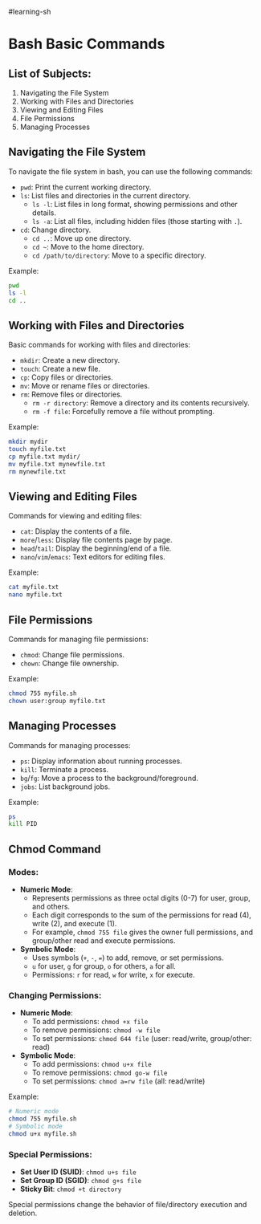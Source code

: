 #learning-sh
# Bash Basic Commands

## List of Subjects:

1. Navigating the File System
2. Working with Files and Directories
3. Viewing and Editing Files
4. File Permissions
5. Managing Processes

## Navigating the File System

To navigate the file system in bash, you can use the following commands:
- `pwd`: Print the current working directory.
- `ls`: List files and directories in the current directory.
  - `ls -l`: List files in long format, showing permissions and other details.
  - `ls -a`: List all files, including hidden files (those starting with `.`).
- `cd`: Change directory.
  - `cd ..`: Move up one directory.
  - `cd ~`: Move to the home directory.
  - `cd /path/to/directory`: Move to a specific directory.

Example:
```bash
pwd
ls -l
cd ..
```

## Working with Files and Directories

Basic commands for working with files and directories:
- `mkdir`: Create a new directory.
- `touch`: Create a new file.
- `cp`: Copy files or directories.
- `mv`: Move or rename files or directories.
- `rm`: Remove files or directories.
  - `rm -r directory`: Remove a directory and its contents recursively.
  - `rm -f file`: Forcefully remove a file without prompting.

Example:
```bash
mkdir mydir
touch myfile.txt
cp myfile.txt mydir/
mv myfile.txt mynewfile.txt
rm mynewfile.txt
```

## Viewing and Editing Files

Commands for viewing and editing files:
- `cat`: Display the contents of a file.
- `more`/`less`: Display file contents page by page.
- `head`/`tail`: Display the beginning/end of a file.
- `nano`/`vim`/`emacs`: Text editors for editing files.

Example:
```bash
cat myfile.txt
nano myfile.txt
```

## File Permissions

Commands for managing file permissions:
- `chmod`: Change file permissions.
- `chown`: Change file ownership.

Example:
```bash
chmod 755 myfile.sh
chown user:group myfile.txt
```

## Managing Processes

Commands for managing processes:
- `ps`: Display information about running processes.
- `kill`: Terminate a process.
- `bg`/`fg`: Move a process to the background/foreground.
- `jobs`: List background jobs.

Example:
```bash
ps
kill PID
```

## Chmod Command

### Modes:

- **Numeric Mode**:
  - Represents permissions as three octal digits (0-7) for user, group, and others.
  - Each digit corresponds to the sum of the permissions for read (4), write (2), and execute (1).
  - For example, `chmod 755 file` gives the owner full permissions, and group/other read and execute permissions.
- **Symbolic Mode**:
  - Uses symbols (`+`, `-`, `=`) to add, remove, or set permissions.
  - `u` for user, `g` for group, `o` for others, `a` for all.
  - Permissions: `r` for read, `w` for write, `x` for execute.

### Changing Permissions:

- **Numeric Mode**:
  - To add permissions: `chmod +x file`
  - To remove permissions: `chmod -w file`
  - To set permissions: `chmod 644 file` (user: read/write, group/other: read)
- **Symbolic Mode**:
  - To add permissions: `chmod u+x file`
  - To remove permissions: `chmod go-w file`
  - To set permissions: `chmod a=rw file` (all: read/write)

Example:
```bash
# Numeric mode
chmod 755 myfile.sh
# Symbolic mode
chmod u+x myfile.sh
```

### Special Permissions:

- **Set User ID (SUID)**: `chmod u+s file`
- **Set Group ID (SGID)**: `chmod g+s file`
- **Sticky Bit**: `chmod +t directory`

Special permissions change the behavior of file/directory execution and deletion.